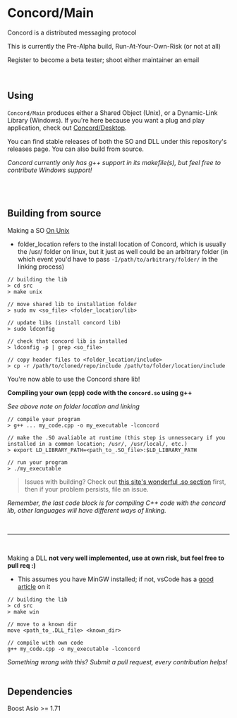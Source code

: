# Concord/Main
Concord is a distributed messaging protocol

This is currently the Pre-Alpha build, Run-At-Your-Own-Risk (or not at all)

Register to become a beta tester; shoot either maintainer an email

<br>

## Using
`Concord/Main` produces either a Shared Object (Unix), or a Dynamic-Link Library (Windows). If you're here because you want a plug and play application, check out [Concord/Desktop](https://github.com/open-concord/desktop/).

You can find stable releases of both the SO and DLL under this repository's releases page. You can also build from source.

*Concord currently only has g++ support in its makefile(s), but feel free to contribute Windows support!*

<br>
<br>

## Building from source
Making a SO <ins>On Unix</ins>

- folder_location refers to the install location of Concord, which is usually the /usr/ folder on linux, but it just as well could be an arbitrary folder (in which event you'd have to pass `-I/path/to/arbitrary/folder/` in the linking process)
```
// building the lib
> cd src
> make unix

// move shared lib to installation folder
> sudo mv <so_file> <folder_location/lib>

// update libs (install concord lib)
> sudo ldconfig

// check that concord lib is installed
> ldconfig -p | grep <so_file>

// copy header files to <folder_location/include>
> cp -r /path/to/cloned/repo/include /path/to/folder/location/include
```
You're now able to use the Concord share lib!
<br>

**Compiling your own (cpp) code with the `concord.so` using g++**

*See above note on folder location and linking*
```
// compile your program
> g++ ... my_code.cpp -o my_executable -lconcord

// make the .SO avaliable at runtime (this step is unnessecary if you installed in a common location; /usr/, /usr/local/, etc.)
> export LD_LIBRARY_PATH=<path_to_.SO_file>:$LD_LIBRARY_PATH

// run your program
> ./my_executable
```


> Issues with building? Check out [this site's wonderful .so section](http://www.yolinux.com/TUTORIALS/LibraryArchives-StaticAndDynamic.html) first, then if your problem persists, file an issue.

*Remember, the last code block is for compiling C++ code with the concord lib, other languages will have different ways of linking.*

<br>

----

<br>

Making a DLL **not very well implemented, use at own risk, but feel free to pull req :)**
- This assumes you have MinGW installed; if not, vsCode has a [good article](https://code.visualstudio.com/docs/cpp/config-mingw) on it

```
// building the lib
> cd src
> make win

// move to a known dir
move <path_to_.DLL_file> <known_dir>

// compile with own code
g++ my_code.cpp -o my_executable -lconcord
```
*Something wrong with this? Submit a pull request, every contribution helps!*
<br>
<br>

## Dependencies
Boost Asio >= 1.71